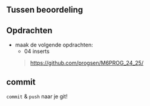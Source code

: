 ## Tussen beoordeling

## Opdrachten
- maak de volgende opdrachten:
    - 04 inserts
    > https://github.com/progsen/M6PROG_24_25/


## commit

`commit` & `push` naar je git! 